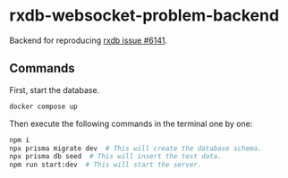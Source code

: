 # rxdb-websocket-problem-backend

Backend for reproducing [rxdb issue #6141](https://github.com/pubkey/rxdb/issues/6141).

## Commands

First, start the database.

```sh
docker compose up
```

Then execute the following commands in the terminal one by one:

```sh
npm i
npx prisma migrate dev  # This will create the database schema.
npx prisma db seed  # This will insert the test data.
npm run start:dev  # This will start the server.
```